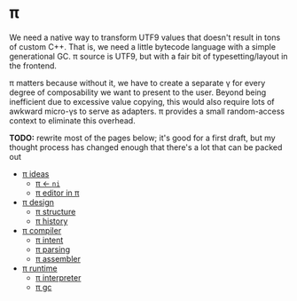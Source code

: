 # π
We need a native way to transform UTF9 values that doesn't result in tons of custom C++. That is, we need a little bytecode language with a simple generational GC. π source is UTF9, but with a fair bit of typesetting/layout in the frontend.

π matters because without it, we have to create a separate γ for every degree of composability we want to present to the user. Beyond being inefficient due to excessive value copying, this would also require lots of awkward micro-γs to serve as adapters. π provides a small random-access context to eliminate this overhead.

**TODO:** rewrite most of the pages below; it's good for a first draft, but my thought process has changed enough that there's a lot that can be packed out

+ [π ideas](pi-ideas.md)
  + [π ← `ni`](pi-ni.md)
  + [π editor in π](pi-editor.md)
+ [π design](pi-design.md)
  + [π structure](pi-structure.md)
  + [π history](pi-history.md)
+ [π compiler](pi-compiler.md)
  + [π intent](pi-intent.md)
  + [π parsing](pi-parsing.md)
  + [π assembler](pi-asm.md)
+ [π runtime](pi-runtime.md)
  + [π interpreter](pi-interpreter.md)
  + [π gc](pi-gc.md)
